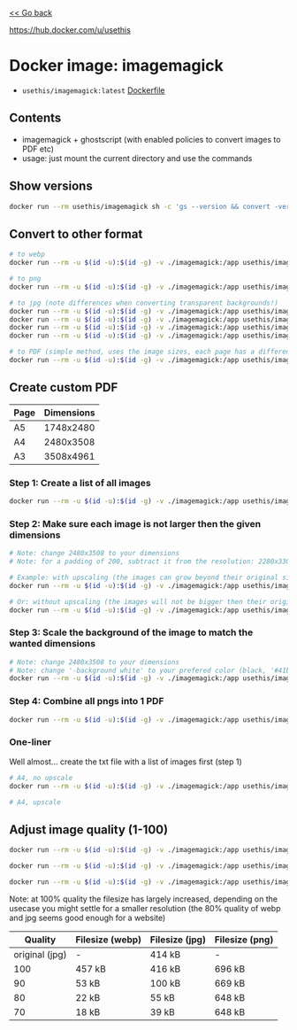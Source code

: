 [<< Go back](../README.md#overview)

https://hub.docker.com/u/usethis

# Docker image: imagemagick

- `usethis/imagemagick:latest` [Dockerfile](Dockerfile)

## Contents

- imagemagick + ghostscript (with enabled policies to convert images to PDF etc)
- usage: just mount the current directory and use the commands

## Show versions

```bash
docker run --rm usethis/imagemagick sh -c 'gs --version && convert -version'
```

## Convert to other format

```bash
# to webp
docker run --rm -u $(id -u):$(id -g) -v ./imagemagick:/app usethis/imagemagick convert examples/logo.png example-logo.webp

# to png
docker run --rm -u $(id -u):$(id -g) -v ./imagemagick:/app usethis/imagemagick convert examples/square.jpg example-square.png

# to jpg (note differences when converting transparent backgrounds!)
docker run --rm -u $(id -u):$(id -g) -v ./imagemagick:/app usethis/imagemagick convert examples/logo.png example-jpg-ugly.jpg
docker run --rm -u $(id -u):$(id -g) -v ./imagemagick:/app usethis/imagemagick convert examples/logo.png -background black -flatten -alpha off example-jpg-bg-black.jpg
docker run --rm -u $(id -u):$(id -g) -v ./imagemagick:/app usethis/imagemagick convert examples/logo.png -background white -flatten -alpha off example-jpg-bg-white.jpg
docker run --rm -u $(id -u):$(id -g) -v ./imagemagick:/app usethis/imagemagick convert examples/logo.png -background "#41bf6b" -flatten -alpha off example-jpg-bg-hex-green.jpg

# to PDF (simple method, uses the image sizes, each page has a different size)
docker run --rm -u $(id -u):$(id -g) -v ./imagemagick:/app usethis/imagemagick convert examples/logo.png examples/landscape.jpg examples/square.jpg examples/portrait.jpg example-document.pdf
```

## Create custom PDF

| Page | Dimensions |
|-|-|
| A5 | 1748x2480 |
| A4 | 2480x3508 |
| A3 | 3508x4961 |

### Step 1: Create a list of all images

```bash
docker run --rm -u $(id -u):$(id -g) -v ./imagemagick:/app usethis/imagemagick find ./examples/ -type f \( -name *.png -or -name *.jpg \) | sort > ./imagemagick/example-pdf-step1.txt
```

### Step 2: Make sure each image is not larger then the given dimensions

```bash
# Note: change 2480x3508 to your dimensions
# Note: for a padding of 200, subtract it from the resolution: 2280x3308

# Example: with upscaling (the images can grow beyond their original sizes)
docker run --rm -u $(id -u):$(id -g) -v ./imagemagick:/app usethis/imagemagick convert @./example-pdf-step1.txt -resize 2280x3308 example-pdf-step2-%d.png

# Or: without upscaling (the images will not be bigger then their original resolution) -> add '\>' after resize
docker run --rm -u $(id -u):$(id -g) -v ./imagemagick:/app usethis/imagemagick convert @./example-pdf-step1.txt -resize 2280x3308\> example-pdf-step2-%d.png
```

### Step 3: Scale the background of the image to match the wanted dimensions

```bash
# Note: change 2480x3508 to your dimensions
# Note: change '-background white' to your prefered color (black, '#41bf6b', ...)
docker run --rm -u $(id -u):$(id -g) -v ./imagemagick:/app usethis/imagemagick convert example-pdf-step2-*.png -background 'white' -gravity center -extent 2480x3508 example-pdf-step3-%d.png
```

### Step 4: Combine all pngs into 1 PDF

```bash
docker run --rm -u $(id -u):$(id -g) -v ./imagemagick:/app usethis/imagemagick convert example-pdf-step3-*.png example-pdf-step4.pdf
```


### One-liner

Well almost... create the txt file with a list of images first (step 1)

```bash
# A4, no upscale
docker run --rm -u $(id -u):$(id -g) -v ./imagemagick:/app usethis/imagemagick sh -c 'WIDTH=2480;HEIGHT=3508;PADDING=200;BACKGROUND="white";INPUT=./example-pdf-step1.txt;OUTPUT=./example-a4-no-upscale.pdf; INNERWIDTH=$((${WIDTH}-${PADDING})) && INNERHEIGHT=$((${HEIGHT}-${PADDING})) && OUTER="${WIDTH}x${HEIGHT}" && INNER="${INNERWIDTH}x${INNERHEIGHT}" && echo -e "\nPADDING=${PADDING}\nOUTER=${OUTER}\nINNER=${INNER}\nINPUT=${INPUT}\n" && cat $INPUT && echo -e "\n[1/3] resizing to max fit" && convert @$INPUT -resize ${INNER}\> /tmp/page-%d.png && echo "[2/3] resizing background to exact resolution" && convert /tmp/page-*.png -background ${BACKGROUND} -gravity center -extent ${OUTER} /tmp/page-%d.png && echo "[3/3] generating pdf" && convert /tmp/page-*.png "${OUTPUT}"'

# A4, upscale


```

## Adjust image quality (1-100)

```bash
docker run --rm -u $(id -u):$(id -g) -v ./imagemagick:/app usethis/imagemagick convert examples/portrait.jpg -quality 80 example-quality-80.webp

docker run --rm -u $(id -u):$(id -g) -v ./imagemagick:/app usethis/imagemagick convert examples/portrait.jpg -quality 80 example-quality-80.jpg

docker run --rm -u $(id -u):$(id -g) -v ./imagemagick:/app usethis/imagemagick convert examples/portrait.jpg -quality 80 example-quality-80.png
```

Note: at 100% quality the filesize has largely increased, depending on the usecase you might settle for a smaller resolution (the 80% quality of webp and jpg seems good enough for a website)

| Quality | Filesize (webp) | Filesize (jpg) | Filesize (png) |
| - | - | - | - |
| original (jpg) | - | 414 kB | - |
| 100 | 457 kB | 416 kB | 696 kB |
| 90 | 53 kB | 100 kB | 669 kB |
| 80 | 22 kB | 55 kB | 648 kB |
| 70 | 18 kB | 39 kB | 648 kB |
